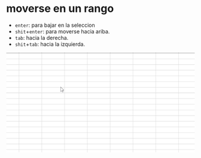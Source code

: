 # moverse en un rango

+ `enter`: para bajar en la seleccion
+ `shit`+`enter`: para moverse hacia ariba.
+ `tab`: hacia la derecha.
+ `shit`+`tab`: hacia la izquierda.

![moverse en rango](../0_img/moverse_rango.gif)